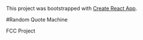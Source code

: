 This project was bootstrapped with [Create React App](https://github.com/facebookincubator/create-react-app).

#Random Quote Machine

FCC Project